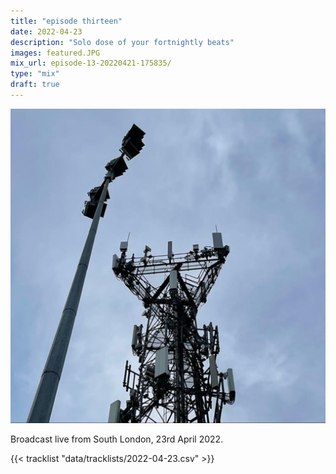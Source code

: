 ```yaml
---
title: "episode thirteen"
date: 2022-04-23
description: "Solo dose of your fortnightly beats"
images: featured.JPG
mix_url: episode-13-20220421-175835/
type: "mix"
draft: true
---
```


![artwork](images/featured.JPG)

Broadcast live from South London, 23rd April 2022.

{{< tracklist "data/tracklists/2022-04-23.csv" >}}
